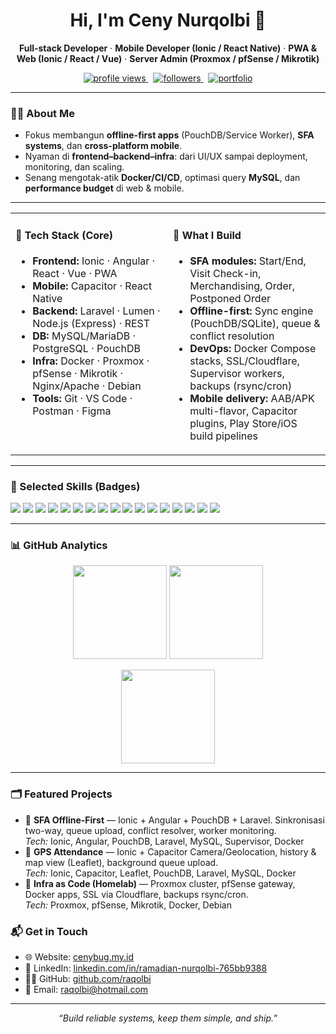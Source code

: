 <!-- Hero -->
<h1 align="center">Hi, I'm Ceny Nurqolbi 👋</h1>
<p align="center">
  <b>Full-stack Developer</b> · <b>Mobile Developer (Ionic / React Native)</b> · <b>PWA & Web (Ionic / React / Vue)</b> · <b>Server Admin (Proxmox / pfSense / Mikrotik)</b>
</p>

<p align="center">
  <a href="https://github.com/raqolbi">
    <img src="https://komarev.com/ghpvc/?username=raqolbi&style=flat&label=Profile%20views" alt="profile views" />
  </a>
  &nbsp;
  <a href="https://github.com/raqolbi?tab=followers">
    <img src="https://img.shields.io/github/followers/raqolbi?style=flat" alt="followers" />
  </a>
  &nbsp;
  <a href="https://cenybug.my.id/"><img src="https://img.shields.io/badge/Portfolio-cenybug.my.id-0ea5e9?logo=safari&logoColor=white" alt="portfolio"></a>
</p>

---

<!-- Intro -->
### 🙋‍♂️ About Me
- Fokus membangun **offline-first apps** (PouchDB/Service Worker), **SFA systems**, dan **cross-platform mobile**.
- Nyaman di **frontend–backend–infra**: dari UI/UX sampai deployment, monitoring, dan scaling.
- Senang mengotak-atik **Docker/CI/CD**, optimasi query **MySQL**, dan **performance budget** di web & mobile.

---

<!-- Two columns: Tech & Highlights -->
<table>
<tr>
<td width="50%" valign="top">

#### 🧰 Tech Stack (Core)
- **Frontend:** Ionic · Angular · React · Vue · PWA
- **Mobile:** Capacitor · React Native
- **Backend:** Laravel · Lumen · Node.js (Express) · REST
- **DB:** MySQL/MariaDB · PostgreSQL · PouchDB
- **Infra:** Docker · Proxmox · pfSense · Mikrotik · Nginx/Apache · Debian
- **Tools:** Git · VS Code · Postman · Figma

</td>
<td width="50%" valign="top">

#### 🚀 What I Build
- **SFA modules:** Start/End, Visit Check-in, Merchandising, Order, Postponed Order
- **Offline-first:** Sync engine (PouchDB/SQLite), queue & conflict resolution
- **DevOps:** Docker Compose stacks, SSL/Cloudflare, Supervisor workers, backups (rsync/cron)
- **Mobile delivery:** AAB/APK multi-flavor, Capacitor plugins, Play Store/iOS build pipelines

</td>
</tr>
</table>

---

### 🧩 Selected Skills (Badges)
<p>
  <!-- Web/Mobile -->
  <img src="https://img.shields.io/badge/Ionic-3880FF?logo=ionic&logoColor=white" />
  <img src="https://img.shields.io/badge/Angular-DD0031?logo=angular&logoColor=white" />
  <img src="https://img.shields.io/badge/React-20232A?logo=react&logoColor=61DAFB" />
  <img src="https://img.shields.io/badge/Vue-35495E?logo=vuedotjs&logoColor=4FC08D" />
  <img src="https://img.shields.io/badge/React%20Native-20232A?logo=react&logoColor=61DAFB" />
  <img src="https://img.shields.io/badge/Capacitor-119EFF?logo=capacitor&logoColor=white" />
  <!-- Backend/DB -->
  <img src="https://img.shields.io/badge/Laravel-FF2D20?logo=laravel&logoColor=white" />
  <img src="https://img.shields.io/badge/Lumen-E74430?logo=laravel&logoColor=white" />
  <img src="https://img.shields.io/badge/Node.js-339933?logo=nodedotjs&logoColor=white" />
  <img src="https://img.shields.io/badge/MySQL-4479A1?logo=mysql&logoColor=white" />
  <img src="https://img.shields.io/badge/PouchDB-5A3E85?logo=apachecouchdb&logoColor=white" />
  <!-- Infra -->
  <img src="https://img.shields.io/badge/Docker-2496ED?logo=docker&logoColor=white" />
  <img src="https://img.shields.io/badge/Proxmox-E57000?logo=proxmox&logoColor=white" />
  <img src="https://img.shields.io/badge/pfSense-212121?logo=pfsense&logoColor=white" />
  <img src="https://img.shields.io/badge/Mikrotik-293239?logo=mikrotik&logoColor=white" />
  <img src="https://img.shields.io/badge/Nginx-009639?logo=nginx&logoColor=white" />
  <img src="https://img.shields.io/badge/Apache-D22128?logo=apache&logoColor=white" />
</p>

---

### 📊 GitHub Analytics
<p align="center">
  <img src="https://github-readme-stats.vercel.app/api?username=your-username&show_icons=true&rank_icon=github&hide_border=true&theme=transparent" height="150" />
  <img src="https://github-readme-stats.vercel.app/api/top-langs/?username=your-username&layout=compact&hide_border=true&theme=transparent" height="150" />
</p>
<p align="center">
  <img src="https://streak-stats.demolab.com?user=your-username&hide_border=true&theme=transparent" height="150" />
</p>

---

### 🗂️ Featured Projects
- 🧭 **SFA Offline-First** — Ionic + Angular + PouchDB + Laravel. Sinkronisasi two-way, queue upload, conflict resolver, worker monitoring.  
  _Tech:_ Ionic, Angular, PouchDB, Laravel, MySQL, Supervisor, Docker  
- 📍 **GPS Attendance** — Ionic + Capacitor Camera/Geolocation, history & map view (Leaflet), background queue upload.  
  _Tech:_ Ionic, Capacitor, Leaflet, PouchDB, Laravel, MySQL, Docker 
- 🧱 **Infra as Code (Homelab)** — Proxmox cluster, pfSense gateway, Docker apps, SSL via Cloudflare, backups rsync/cron.  
  _Tech:_ Proxmox, pfSense, Mikrotik, Docker, Debian  

### 📬 Get in Touch
- 🌐 Website: <a href="https://cenybug.my.id/">cenybug.my.id</a>  
- 💼 LinkedIn: <a href="https://www.linkedin.com/in/ramadian-nurqolbi-765bb9388/">linkedin.com/in/ramadian-nurqolbi-765bb9388</a>  
- 🧑‍💻 GitHub: <a href="https://github.com/your-username">github.com/raqolbi</a>  
- 📧 Email: <a href="mailto:raqolbi@hotmail.com">raqolbi@hotmail.com</a>

---

<p align="center">
  <i>“Build reliable systems, keep them simple, and ship.”</i>
</p>
